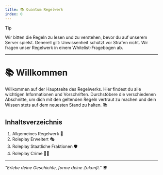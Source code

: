 ```yaml
---
title: 📚 Quantum Regelwerk
index: 0
---
```


> [!TIP]
> Wir bitten die Regeln zu lesen und zu verstehen, bevor du auf unserem Server spielst. Generell gilt: Unwissenheit schützt vor Strafen nicht. Wir fragen unser Regelwerk in einem Whitelist-Fragebogen ab.

---

# 📚 Willkommen
Willkommen auf der Hauptseite des Regelwerks. Hier findest du alle wichtigen Informationen und Vorschriften.
Durchstöbere die verschiedenen Abschnitte, um dich mit den geltenden Regeln vertraut zu machen und dein Wissen stets auf dem neuesten Stand zu halten. 📚

## Inhaltsverzeichnis
1. Allgemeines Regelwerk 📜
2. Roleplay Erweitert 🎭
3. Roleplay Staatliche Fraktionen 🛡️
4. Roleplay Crime 🕵️‍♂️

---

*"Erlebe deine Geschichte, forme deine Zukunft."* 🌍
